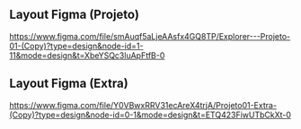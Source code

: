 ## Layout Figma (Projeto)

https://www.figma.com/file/smAuqf5aLjeAAsfx4GQ8TP/Explorer---Projeto-01-(Copy)?type=design&node-id=1-11&mode=design&t=XbeYSQc3luApFtfB-0

## Layout Figma (Extra)

https://www.figma.com/file/Y0VBwxRRV31ecAreX4trjA/Projeto01-Extra-(Copy)?type=design&node-id=0-1&mode=design&t=ETQ423FiwUTbCkXt-0
